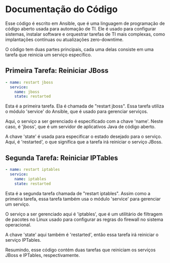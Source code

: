 # Documentação do Código

Esse código é escrito em Ansible, que é uma linguagem de programação de código aberto usada para automação de TI. Ele é usado para configurar sistemas, instalar software e orquestrar tarefas de TI mais complexas, como implantações contínuas ou atualizações zero-downtime.

O código tem duas partes principais, cada uma delas consiste em uma tarefa que reinicia um serviço específico.

## Primeira Tarefa: Reiniciar JBoss

```yaml
- name: restart jboss
  service:
    name: jboss
    state: restarted
```

Esta é a primeira tarefa. Ela é chamada de "restart jboss". Essa tarefa utiliza o módulo 'service' do Ansible, que é usado para gerenciar serviços.

Aqui, o serviço a ser gerenciado é especificado com a chave 'name'. Neste caso, é 'jboss', que é um servidor de aplicativos Java de código aberto.

A chave 'state' é usada para especificar o estado desejado para o serviço. Aqui, é 'restarted', o que significa que a tarefa irá reiniciar o serviço JBoss.

## Segunda Tarefa: Reiniciar IPTables

```yaml
- name: restart iptables
  service:
    name: iptables
    state: restarted
```

Esta é a segunda tarefa chamada de "restart iptables". Assim como a primeira tarefa, essa tarefa também usa o módulo 'service' para gerenciar um serviço.

O serviço a ser gerenciado aqui é 'iptables', que é um utilitário de filtragem de pacotes no Linux usado para configurar as regras do firewall no sistema operacional.

A chave 'state' aqui também é 'restarted', então essa tarefa irá reiniciar o serviço IPTables.

Resumindo, esse código contém duas tarefas que reiniciam os serviços JBoss e IPTables, respectivamente.